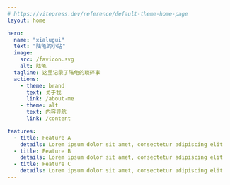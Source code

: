 ```yaml
---
# https://vitepress.dev/reference/default-theme-home-page
layout: home

hero:
  name: "xialugui"
  text: "陆龟的小站"
  image:
    src: /favicon.svg
    alt: 陆龟
  tagline: 这里记录了陆龟的琐碎事
  actions:
    - theme: brand
      text: 关于我
      link: /about-me
    - theme: alt
      text: 内容导航
      link: /content

features:
  - title: Feature A
    details: Lorem ipsum dolor sit amet, consectetur adipiscing elit
  - title: Feature B
    details: Lorem ipsum dolor sit amet, consectetur adipiscing elit
  - title: Feature C
    details: Lorem ipsum dolor sit amet, consectetur adipiscing elit
---
```


